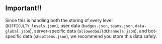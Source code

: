 ## Important!!
Since this is handling both the storing of every level (`DIFFICULTY_levels.json`), user data (`badges.json`, `teams.json`, `data-global.json`), server-specific data (`allowedGuildChannels.jspm`), and bot-specific data (`shopItems.json`), we recommend you store this data safely. 
